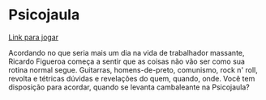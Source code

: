 # Psicojaula
[Link para jogar](https://gdpufrj.itch.io/psicojaula)

Acordando no que seria mais um dia na vida de trabalhador massante, Ricardo Figueroa começa a sentir que as coisas não vão ser como sua rotina normal segue. Guitarras, homens-de-preto, comunismo, rock n' roll, revolta e tétricas dúvidas e revelações do quem, quando, onde. Você tem disposição para acordar, quando se levanta cambaleante na Psicojaula?
